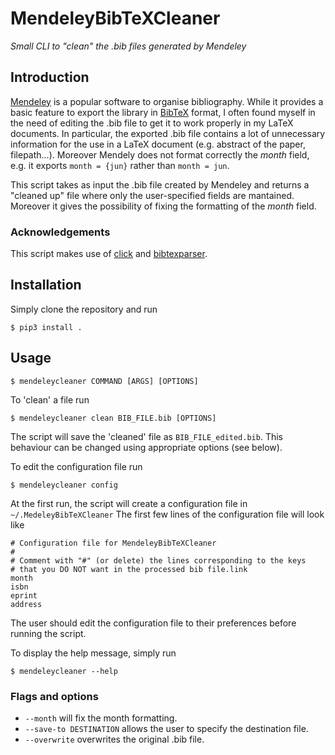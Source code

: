 # MendeleyBibTeXCleaner
*Small CLI to "clean" the .bib files generated by Mendeley*

## Introduction

[Mendeley](https://www.mendeley.com) is a popular software to organise bibliography.
While it provides a basic feature to export the library in [BibTeX](http://www.bibtex.org/) format, 
I often found myself in the need of editing the .bib file to get it to work properly in my
LaTeX documents. In particular, the exported .bib file contains a lot of unnecessary information
for the use in a LaTeX document (e.g. abstract of the paper, filepath...).
Moreover Mendely does not format correctly the *month* field, e.g. it exports `month = {jun}` rather
than `month = jun`.

This script takes as input the .bib file created by Mendeley and returns a "cleaned up" file where only
the user-specified fields are mantained. Moreover it gives the possibility of fixing the formatting
of the *month* field.

### Acknowledgements

This script makes use of [click](http://click.pocoo.org) and [bibtexparser](https://github.com/sciunto-org/python-bibtexparser).

## Installation

Simply clone the repository and run
```
$ pip3 install .
```

## Usage
```
$ mendeleycleaner COMMAND [ARGS] [OPTIONS] 
```
To 'clean' a file run
```
$ mendeleycleaner clean BIB_FILE.bib [OPTIONS]
```
The script will save the 'cleaned' file as `BIB_FILE_edited.bib`.
This behaviour can be changed using appropriate options (see below).

To edit the configuration file run
```
$ mendeleycleaner config
```

At the first run, the script will create a configuration file in `~/.MedeleyBibTeXCleaner`
The first few lines of the configuration file will look like
```
# Configuration file for MendeleyBibTeXCleaner
#
# Comment with "#" (or delete) the lines corresponding to the keys
# that you DO NOT want in the processed bib file.link
month
isbn
eprint
address
```
The user should edit the configuration file to their preferences before running the script.


To display the help message, simply run
```
$ mendeleycleaner --help
```


### Flags and options
* `--month` will fix the month formatting.
* `--save-to DESTINATION` allows the user to specify the destination file.
* `--overwrite` overwrites the original .bib file.
